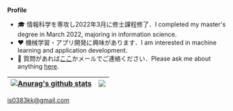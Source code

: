 **Profile**
- 🎓 情報科学を専攻し2022年3月に修士課程修了．I completed my master's degree in March 2022, majoring in information science.
- ❤️ 機械学習・アプリ開発に興味があります．I am interested in machine learning and application development.
- 💬 質問があれば[ここ](https://github.com/is0383kk/is0383kk/issues)かメールでご連絡ください．Please ask me about anything [here](https://github.com/is0383kk/is0383kk/issues).

| <a href="https://github.com/is0383kk/github-readme-stats"><img align="center" src="https://github-readme-stats.vercel.app/api?username=is0383kk&show_icons=true&include_all_commits=true&theme=radical&hide_border=true" alt="Anurag's github stats" /></a> | <a href="https://github.com/is0383kk/github-readme-stats"><img align="center" src="https://github-readme-stats.vercel.app/api/top-langs/?username=is0383kk&layout=compact&theme=radical&hide_border=true" /></a> |
| ------------- | ------------- |

<a class="u-email Link--primary " href="mailto:is0383kk@gmail.com">is0383kk@gmail.com</a>
